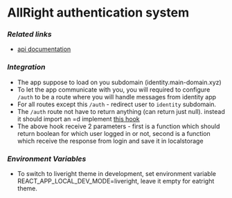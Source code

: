 # AllRight authentication system

### _Related links_

- [api documentation](https://documenter.getpostman.com/view/8741108/Tzm5GGb9)

### _Integration_

- The app suppose to load on you subdomain (identity.main-domain.xyz)
- To let the app communicate with you, you will required to configure `/auth` to be a route where you will handle messages from identity app
- For all routes except this `/auth` - redirect user to `identity` subdomain.
- The `/auth` route not have to return anything (can return just null). instead it should import an =d implement [this hook](https://github.com/ColorElephantHQ/allright-frontend/tree/master/src/hooks/authorization.hook.tsk)
- The above hook receive 2 parameters - first is a function which should return boolean for which user logged in or not, second is a function which receive the response from login and save it in localstorage

### _Environment Variables_

- To switch to liveright theme in development, set environment variable REACT_APP_LOCAL_DEV_MODE=liveright, leave it empty for eatright theme.
